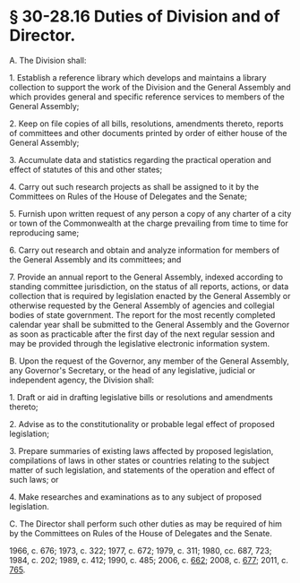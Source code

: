 # § 30-28.16 Duties of Division and of Director.

<p>A. The Division shall:</p><p>1. Establish a reference library which develops and maintains a library collection to support the work of the Division and the General Assembly and which provides general and specific reference services to members of the General Assembly;</p><p>2. Keep on file copies of all bills, resolutions, amendments thereto, reports of committees and other documents printed by order of either house of the General Assembly;</p><p>3. Accumulate data and statistics regarding the practical operation and effect of statutes of this and other states;</p><p>4. Carry out such research projects as shall be assigned to it by the Committees on Rules of the House of Delegates and the Senate;</p><p>5. Furnish upon written request of any person a copy of any charter of a city or town of the Commonwealth at the charge prevailing from time to time for reproducing same;</p><p>6. Carry out research and obtain and analyze information for members of the General Assembly and its committees; and</p><p>7. Provide an annual report to the General Assembly, indexed according to standing committee jurisdiction, on the status of all reports, actions, or data collection that is required by legislation enacted by the General Assembly or otherwise requested by the General Assembly of agencies and collegial bodies of state government. The report for the most recently completed calendar year shall be submitted to the General Assembly and the Governor as soon as practicable after the first day of the next regular session and may be provided through the legislative electronic information system.</p><p>B. Upon the request of the Governor, any member of the General Assembly, any Governor's Secretary, or the head of any legislative, judicial or independent agency, the Division shall:</p><p>1. Draft or aid in drafting legislative bills or resolutions and amendments thereto;</p><p>2. Advise as to the constitutionality or probable legal effect of proposed legislation;</p><p>3. Prepare summaries of existing laws affected by proposed legislation, compilations of laws in other states or countries relating to the subject matter of such legislation, and statements of the operation and effect of such laws; or</p><p>4. Make researches and examinations as to any subject of proposed legislation.</p><p>C. The Director shall perform such other duties as may be required of him by the Committees on Rules of the House of Delegates and the Senate.</p><p>1966, c. 676; 1973, c. 322; 1977, c. 672; 1979, c. 311; 1980, cc. 687, 723; 1984, c. 202; 1989, c. 412; 1990, c. 485; 2006, c. <a href='http://lis.virginia.gov/cgi-bin/legp604.exe?061+ful+CHAP0662'>662</a>; 2008, c. <a href='http://lis.virginia.gov/cgi-bin/legp604.exe?081+ful+CHAP0677'>677</a>; 2011, c. <a href='http://lis.virginia.gov/cgi-bin/legp604.exe?111+ful+CHAP0765'>765</a>.</p>